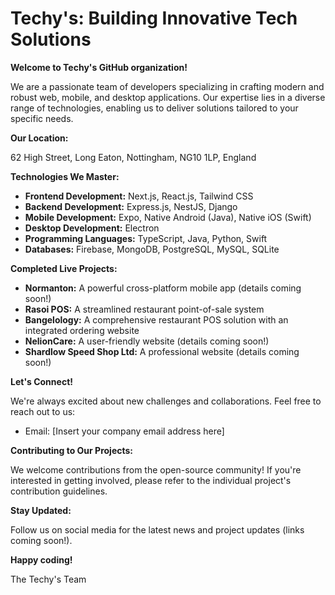 # Techy's: Building Innovative Tech Solutions

**Welcome to Techy's GitHub organization!**

We are a passionate team of developers specializing in crafting modern and robust web, mobile, and desktop applications. Our expertise lies in a diverse range of technologies, enabling us to deliver solutions tailored to your specific needs.

**Our Location:**

62 High Street, Long Eaton, Nottingham, NG10 1LP, England

**Technologies We Master:**

* **Frontend Development:** Next.js, React.js, Tailwind CSS
* **Backend Development:** Express.js, NestJS, Django
* **Mobile Development:** Expo, Native Android (Java), Native iOS (Swift)
* **Desktop Development:** Electron
* **Programming Languages:** TypeScript, Java, Python, Swift
* **Databases:** Firebase, MongoDB, PostgreSQL, MySQL, SQLite

**Completed Live Projects:**

* **Normanton:** A powerful cross-platform mobile app (details coming soon!)
* **Rasoi POS:** A streamlined restaurant point-of-sale system
* **Bangelology:** A comprehensive restaurant POS solution with an integrated ordering website
* **NelionCare:** A user-friendly website (details coming soon!)
* **Shardlow Speed Shop Ltd:** A professional website (details coming soon!)

**Let's Connect!**

We're always excited about new challenges and collaborations. Feel free to reach out to us:

* Email: [Insert your company email address here]

**Contributing to Our Projects:**

We welcome contributions from the open-source community! If you're interested in getting involved, please refer to the individual project's contribution guidelines.

**Stay Updated:**

Follow us on social media for the latest news and project updates (links coming soon!).

**Happy coding!**

The Techy's Team
